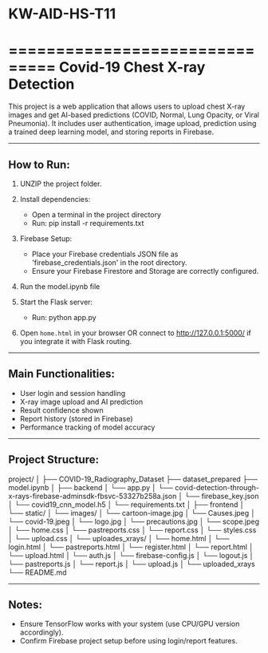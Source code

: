 # KW-AID-HS-T11

===============================
Covid-19 Chest X-ray Detection
===============================

This project is a web application that allows users to upload chest X-ray images and get AI-based predictions (COVID, Normal, Lung Opacity, or Viral Pneumonia). It includes user authentication, image upload, prediction using a trained deep learning model, and storing reports in Firebase.

------------
How to Run:
------------

1. UNZIP the project folder.

2. Install dependencies:
   - Open a terminal in the project directory
   - Run: pip install -r requirements.txt

3. Firebase Setup:
   - Place your Firebase credentials JSON file as 'firebase_credentials.json' in the root directory.
   - Ensure your Firebase Firestore and Storage are correctly configured.

4. Run the model.ipynb file   

5. Start the Flask server:
   - Run: python app.py

6. Open `home.html` in your browser OR connect to http://127.0.0.1:5000/ if you integrate it with Flask routing.

-----------------------
Main Functionalities:
-----------------------

- User login and session handling
- X-ray image upload and AI prediction
- Result confidence shown
- Report history (stored in Firebase)
- Performance tracking of model accuracy

-------------------
Project Structure:
-------------------

project/
│
├── COVID-19_Radiography_Dataset
├── dataset_prepared
├── model.ipynb
│
├── backend
│   └── app.py
│   └── covid-detection-through-x-rays-firebase-adminsdk-fbsvc-53327b258a.json
│   └── firebase_key.json
│   └── covid19_cnn_model.h5
│   └── requirements.txt
│
├── frontend
│   └── static/
│       └── images/
│           └── cartoon-image.jpg
│           └── Causes.jpeg
│           └── covid-19.jpeg
│           └── logo.jpg
│           └── precautions.jpg
│           └── scope.jpeg
│   └── home.css
│   └── pastreports.css
│   └── report.css
│   └── styles.css
│   └── upload.css
│   └── uploades_xrays/
│   └── home.html
│   └── login.html
│   └── pastreports.html
│   └── register.html
│   └── report.html
│   └── upload.html
│   └── auth.js
│   └── firebase-config.js
│   └── logout.js
│   └── pastreports.js
│   └── report.js
│   └── upload.js
│   └── uploaded_xrays
└── README.md            

----------------
Notes:
----------------

- Ensure TensorFlow works with your system (use CPU/GPU version accordingly).
- Confirm Firebase project setup before using login/report features.


